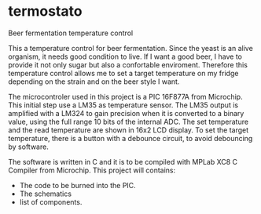 # termostato
Beer fermentation temperature control

This a temperature control for beer fermentation. Since the yeast is an alive organism, it needs good condition to live. If I want a good beer, I have to provide it not only sugar but also a confortable enviroment. Therefore this temperature control allows me to 
set a target temperature on my fridge depending on the strain and on the beer style I want.

The microcontroler used in this project is a PIC 16F877A from Microchip. This initial step use a LM35 as temperature sensor. The LM35 output is amplified with a LM324 to gain precision when it is converted to a binary value, using the full range 10 bits of the internal ADC. The set temperature and the read temperature are shown in 16x2 LCD display. To set the target temperature, there is a button with a debounce circuit, to avoid debouncing by software.

The software is written in C and it is to be compiled with MPLab XC8 C Compiler from Microchip.
This project will contains:

- The code to be burned into the PIC.
- The schematics
- list of components.
